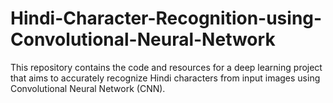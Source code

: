 # Hindi-Character-Recognition-using-Convolutional-Neural-Network
This repository contains the code and resources for a deep learning project that aims to accurately recognize Hindi characters from input images using Convolutional Neural Network (CNN). 
